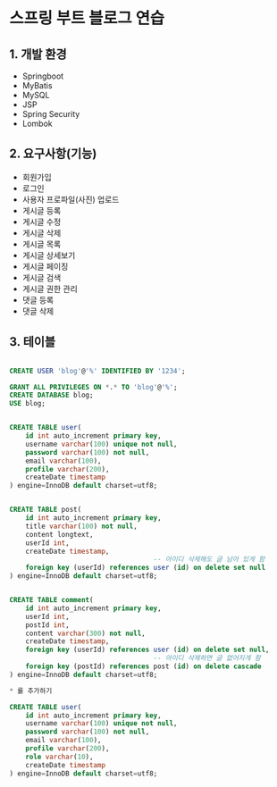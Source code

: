 # 스프링 부트 블로그 연습

## 1. 개발 환경
* Springboot
* MyBatis
* MySQL
* JSP
* Spring Security
* Lombok

## 2. 요구사항(기능)
* 회원가입
* 로그인
* 사용자 프로파일(사진) 업로드
* 게시글 등록
* 게시글 수정
* 게시글 삭제
* 게시글 목록
* 게시글 상세보기
* 게시글 페이징
* 게시글 검색
* 게시글 권한 관리
* 댓글 등록
* 댓글 삭제

## 3. 테이블
```sql

CREATE USER 'blog'@'%' IDENTIFIED BY '1234';

GRANT ALL PRIVILEGES ON *.* TO 'blog'@'%';
CREATE DATABASE blog;
USE blog;

```


``` sql

CREATE TABLE user(
	id int auto_increment primary key,
    username varchar(100) unique not null,
    password varchar(100) not null,
    email varchar(100),
    profile varchar(200),
    createDate timestamp
) engine=InnoDB default charset=utf8;

```

```sql

CREATE TABLE post(
	id int auto_increment primary key,
    title varchar(100) not null,
    content longtext,
    userId int,
    createDate timestamp,
									-- 아이디 삭제해도 글 남아 있게 함
    foreign key (userId) references user (id) on delete set null
) engine=InnoDB default charset=utf8;

```

```sql

CREATE TABLE comment(
	id int auto_increment primary key,
    userId int,
    postId int,
    content varchar(300) not null,
    createDate timestamp,
    foreign key (userId) references user (id) on delete set null,
									-- 아이디 삭제하면 글 없어지게 함
    foreign key (postId) references post (id) on delete cascade
) engine=InnoDB default charset=utf8;

```

```sql
* 롤 추가하기

CREATE TABLE user(
	id int auto_increment primary key,
    username varchar(100) unique not null,
    password varchar(100) not null,
    email varchar(100),
    profile varchar(200),
    role varchar(10),
    createDate timestamp
) engine=InnoDB default charset=utf8;

```